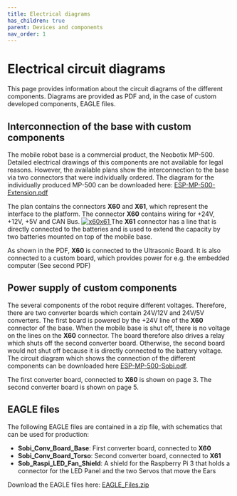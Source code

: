 ```yaml
---
title: Electrical diagrams
has_children: true
parent: Devices and components
nav_order: 1
---
```


# Electrical circuit diagrams
This page provides information about the circuit diagrams of the different components. Diagrams are provided as PDF and, in the case of custom developed components, EAGLE files.

## Interconnection of the base with custom components
The mobile robot base is a commercial product, the Neobotix MP-500. Detailed electrical drawings of this components are not available for legal reasons. However, the available plans show the interconnection to the base via two connectors that were individually ordered.
The diagram for the individually produced MP-500 can be downloaded here:
[ESP-MP-500-Extension.pdf](/Sobi/download/ESP-MP-500-Extension.pdf)

The plan contains the connectors **X60** and **X61**, which represent the interface to the platform. The connector **X60** contains wiring for +24V, +12V, +5V and CAN Bus.
[ ![x60x61](/Sobi/images/X60X61.png) ](/Sobi/images/X60X61.png)
The **X61** connector has a line that is directly connected to the batteries and is used to extend the capacity by two batteries mounted on top of the mobile base.

As shown in the PDF, **X60** is connected to the Ultrasonic Board. It is also connected to a custom board, which provides power for e.g. the embedded computer (See second PDF)

## Power supply of custom components
The several components of the robot require different voltages. Therefore, there are two converter boards which contain 24V/12V and 24V/5V converters. The first board is powered by the +24V line of the **X60** connector of the base. When the mobile base is shut off, there is no voltage on the lines on the **X60** connector. The board therefore also drives a relay which shuts off the second converter board. Otherwise, the second board would not shut off because it is directly connected to the battery voltage.
The circuit diagram which shows the connection of the different components can be downloaded here
[ESP-MP-500-Sobi.pdf](/Sobi/download/ESP-MP-500-Sobi.pdf).

The first converter board, connected to **X60** is shown on page 3. The second converter board is shown on page 5.

## EAGLE files
The following EAGLE files are contained in a zip file, with schematics that can be used for production:
- **Sobi_Conv_Board_Base**: First converter board, connected to **X60**
- **Sobi_Conv_Board_Torso**: Second converter board, connected to **X61**
- **Sob_Raspi_LED_Fan_Shield**: A shield for the Raspberry Pi 3 that holds a connector for the LED Panel and the two Servos that move the Ears

Download the EAGLE files here:
[EAGLE_Files.zip](/Sobi/download/ESP-MP-500-Sobi.pdf)

